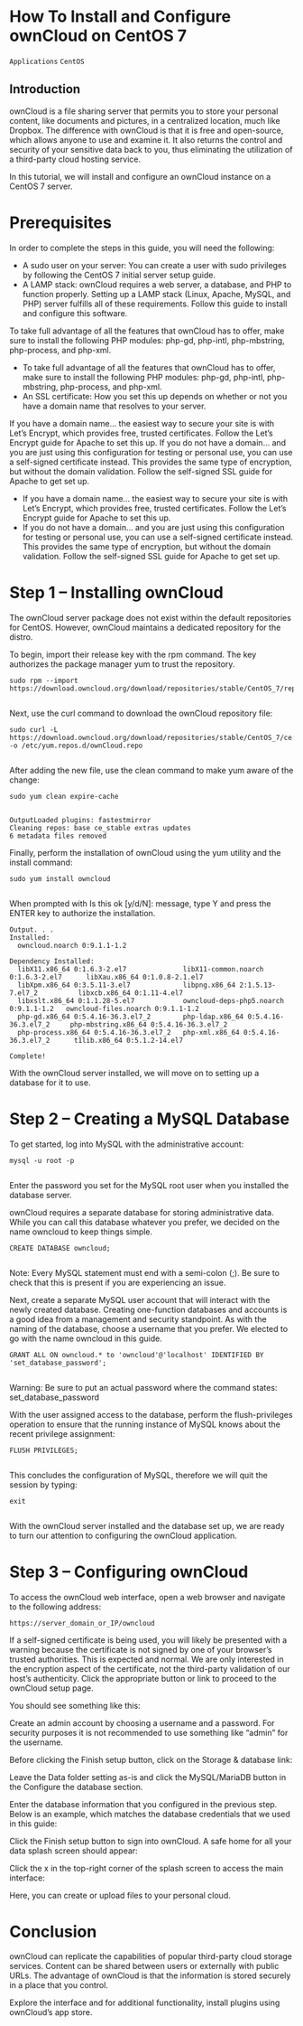 # How To Install and Configure ownCloud on CentOS 7

```Applications``` ```CentOS```

## Introduction


ownCloud is a file sharing server that permits you to store your personal content, like documents and pictures, in a centralized location, much like Dropbox. The difference with ownCloud is that it is free and open-source, which allows anyone to use and examine it. It also returns the control and security of your sensitive data back to you, thus eliminating the utilization of a third-party cloud hosting service.


In this tutorial, we will install and configure an ownCloud instance on a CentOS 7 server.


# Prerequisites


In order to complete the steps in this guide, you will need the following:


- A sudo user on your server: You can create a user with sudo privileges by following the CentOS 7 initial server setup guide.
- A LAMP stack: ownCloud requires a web server, a database, and PHP to function properly. Setting up a LAMP stack (Linux, Apache, MySQL, and PHP) server fulfills all of these requirements. Follow this guide to install and configure this software.

To take full advantage of all the features that ownCloud has to offer, make sure to install the following PHP modules: php-gd, php-intl, php-mbstring, php-process, and php-xml.


- To take full advantage of all the features that ownCloud has to offer, make sure to install the following PHP modules: php-gd, php-intl, php-mbstring, php-process, and php-xml.
- An SSL certificate: How you set this up depends on whether or not you have a domain name that resolves to your server.

If you have a domain name… the easiest way to secure your site is with Let’s Encrypt, which provides free, trusted certificates. Follow the Let’s Encrypt guide for Apache to set this up.
If you do not have a domain… and you are just using this configuration for testing or personal use, you can use a self-signed certificate instead. This provides the same type of encryption, but without the domain validation. Follow the self-signed SSL guide for Apache to get set up.


- If you have a domain name… the easiest way to secure your site is with Let’s Encrypt, which provides free, trusted certificates. Follow the Let’s Encrypt guide for Apache to set this up.
- If you do not have a domain… and you are just using this configuration for testing or personal use, you can use a self-signed certificate instead. This provides the same type of encryption, but without the domain validation. Follow the self-signed SSL guide for Apache to get set up.

# Step 1 – Installing ownCloud


The ownCloud server package does not exist within the default repositories for CentOS. However, ownCloud maintains a dedicated repository for the distro.


To begin, import their release key with the rpm command. The key authorizes the package manager yum to trust the repository.


```
sudo rpm --import https://download.owncloud.org/download/repositories/stable/CentOS_7/repodata/repomd.xml.key


```


Next, use the curl command to download the ownCloud repository file:


```
sudo curl -L https://download.owncloud.org/download/repositories/stable/CentOS_7/ce:stable.repo -o /etc/yum.repos.d/ownCloud.repo


```


After adding the new file, use the clean command to make yum aware of the change:


```
sudo yum clean expire-cache


```


```
OutputLoaded plugins: fastestmirror
Cleaning repos: base ce_stable extras updates
6 metadata files removed

```


Finally, perform the installation of ownCloud using the yum utility and the install command:


```
sudo yum install owncloud


```


When prompted with Is this ok [y/d/N]: message, type Y and press the ENTER key to authorize the installation.


```
Output. . .
Installed:
  owncloud.noarch 0:9.1.1-1.2                                                                                               

Dependency Installed:
  libX11.x86_64 0:1.6.3-2.el7              libX11-common.noarch 0:1.6.3-2.el7      libXau.x86_64 0:1.0.8-2.1.el7            
  libXpm.x86_64 0:3.5.11-3.el7             libpng.x86_64 2:1.5.13-7.el7_2          libxcb.x86_64 0:1.11-4.el7               
  libxslt.x86_64 0:1.1.28-5.el7            owncloud-deps-php5.noarch 0:9.1.1-1.2   owncloud-files.noarch 0:9.1.1-1.2        
  php-gd.x86_64 0:5.4.16-36.3.el7_2        php-ldap.x86_64 0:5.4.16-36.3.el7_2     php-mbstring.x86_64 0:5.4.16-36.3.el7_2  
  php-process.x86_64 0:5.4.16-36.3.el7_2   php-xml.x86_64 0:5.4.16-36.3.el7_2      t1lib.x86_64 0:5.1.2-14.el7              

Complete!

```


With the ownCloud server installed, we will move on to setting up a database for it to use.


# Step 2 – Creating a MySQL Database


To get started, log into MySQL with the administrative account:


```
mysql -u root -p


```


Enter the password you set for the MySQL root user when you installed the database server.


ownCloud requires a separate database for storing administrative data. While you can call this database whatever you prefer, we decided on the name owncloud to keep things simple.


```
CREATE DATABASE owncloud;


```



Note: Every MySQL statement must end with a semi-colon (;). Be sure to check that this is present if you are experiencing an issue.

Next, create a separate MySQL user account that will interact with the newly created database. Creating one-function databases and accounts is a good idea from a management and security standpoint. As with the naming of the database, choose a username that you prefer. We elected to go with the name owncloud in this guide.


```
GRANT ALL ON owncloud.* to 'owncloud'@'localhost' IDENTIFIED BY 'set_database_password';


```



Warning: Be sure to put an actual password where the command states: set_database_password

With the user assigned access to the database, perform the flush-privileges operation to ensure that the running instance of MySQL knows about the recent privilege assignment:


```
FLUSH PRIVILEGES;


```


This concludes the configuration of MySQL, therefore we will quit the session by typing:


```
exit


```


With the ownCloud server installed and the database set up, we are ready to turn our attention to configuring the ownCloud application.


# Step 3 – Configuring ownCloud


To access the ownCloud web interface, open a web browser and navigate to the following address:


```
https://server_domain_or_IP/owncloud

```


If a self-signed certificate is being used, you will likely be presented with a warning because the certificate is not signed by one of your browser’s trusted authorities. This is expected and normal. We are only interested in the encryption aspect of the certificate, not the third-party validation of our host’s authenticity. Click the appropriate button or link to proceed to the ownCloud setup page.


You should see something like this:





Create an admin account by choosing a username and a password. For security purposes it is not recommended to use something like “admin” for the username.





Before clicking the Finish setup button, click on the Storage & database link:





Leave the Data folder setting as-is and click the MySQL/MariaDB button in the Configure the database section.





Enter the database information that you configured in the previous step. Below is an example, which matches the database credentials that we used in this guide:





Click the Finish setup button to sign into ownCloud. A safe home for all your data splash screen should appear:





Click the x in the top-right corner of the splash screen to access the main interface:





Here, you can create or upload files to your personal cloud.


# Conclusion


ownCloud can replicate the capabilities of popular third-party cloud storage services. Content can be shared between users or externally with public URLs. The advantage of ownCloud is that the information is stored securely in a place that you control.


Explore the interface and for additional functionality, install plugins using ownCloud’s app store.


